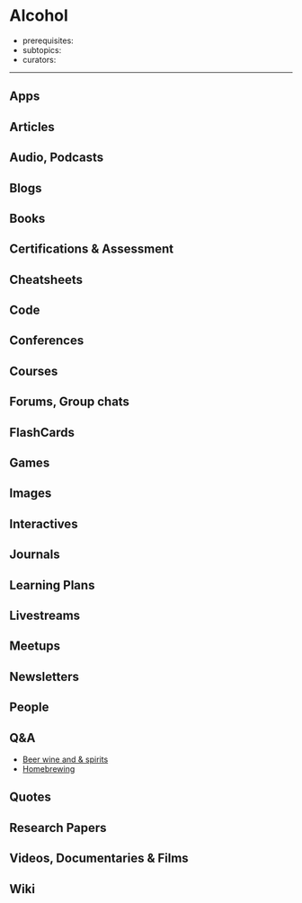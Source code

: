 # Alcohol

- prerequisites:
- subtopics:
- curators:

------

## Apps

## Articles

## Audio, Podcasts

## Blogs

## Books

## Certifications & Assessment

## Cheatsheets

## Code

## Conferences

## Courses

## Forums, Group chats

## FlashCards

## Games

## Images

## Interactives

## Journals

## Learning Plans

## Livestreams

## Meetups

## Newsletters

## People

## Q&A

- [Beer wine and & spirits](https://alcohol.stackexchange.com)
- [Homebrewing](https://homebrew.stackexchange.com)

## Quotes

## Research Papers

## Videos, Documentaries & Films

## Wiki

